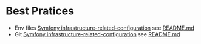 # Best Pratices

- Env files [Symfony infrastructure-related-configuration](https://symfony.com/doc/current/best_practices/configuration.html#infrastructure-related-configuration) see [README.md](env.md)
- Git [Symfony infrastructure-related-configuration](https://symfony.com/doc/current/best_practices/configuration.html#infrastructure-related-configuration) see [README.md](env.md)